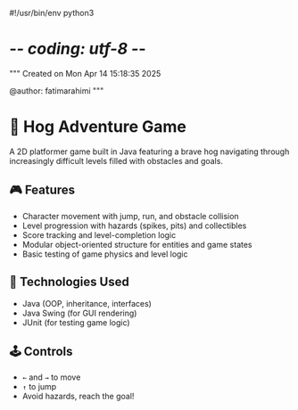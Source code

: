 #!/usr/bin/env python3
# -*- coding: utf-8 -*-
"""
Created on Mon Apr 14 15:18:35 2025

@author: fatimarahimi
"""

# 🐗 Hog Adventure Game

A 2D platformer game built in Java featuring a brave hog navigating through increasingly difficult levels filled with obstacles and goals.

## 🎮 Features

- Character movement with jump, run, and obstacle collision
- Level progression with hazards (spikes, pits) and collectibles
- Score tracking and level-completion logic
- Modular object-oriented structure for entities and game states
- Basic testing of game physics and level logic

## 🧠 Technologies Used

- Java (OOP, inheritance, interfaces)
- Java Swing (for GUI rendering)
- JUnit (for testing game logic)

## 🕹️ Controls

- `←` and `→` to move  
- `↑` to jump  
- Avoid hazards, reach the goal!